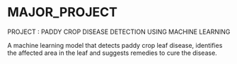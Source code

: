 # MAJOR_PROJECT

PROJECT : PADDY CROP DISEASE DETECTION USING MACHINE LEARNING

A machine learning model that detects paddy crop leaf disease, identifies the affected area in the leaf and suggests remedies to cure the disease. 
